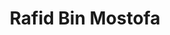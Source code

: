 ---
order: 9

title: "Rafid Bin Mostofa"

draft: false

bg_image: "images/backgrounds/page-title.jpg"

image: "images/executives/rafid-mostofa.jpg"

designation: "Organizing Coordinator (Programming Contest)"

contact:
  # contact item loop
  - name : "rebornplusplus@gmail.com"
    icon : "ti-email" # icon pack : https://themify.me/themify-icons
    link : "mailto:rebornplusplus@gmail.com"

  # contact item loop
  - name : "Rafid Bin Mostofa"
    icon : "ti-facebook" # icon pack : https://themify.me/themify-icons
    link : "#"

  # contact item loop
  - name : "IEEE ID: 95731755"
    icon : "ti-world" # icon pack : https://themify.me/themify-icons
    link : "#95731755"

# type
type: "executives"
---